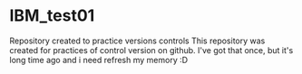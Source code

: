 # IBM_test01
Repository created to practice versions controls
This repository was created for practices of control version on github. I've got that once, but it's long time ago and i need refresh my memory :D 
